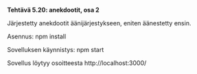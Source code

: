 **Tehtävä 5.20: anekdootit, osa 2**

Järjestetty anekdootit äänijärjestykseen, eniten äänestetty ensin.

Asennus:
    npm install

Sovelluksen käynnistys:
    npm start

Sovellus löytyy osoitteesta http://localhost:3000/




